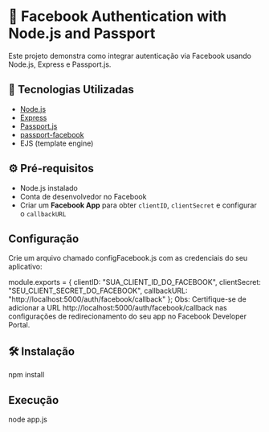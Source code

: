 # 🔐 Facebook Authentication with Node.js and Passport

Este projeto demonstra como integrar autenticação via Facebook usando Node.js, Express e Passport.js.

## 🚀 Tecnologias Utilizadas

- [Node.js](https://nodejs.org/)
- [Express](https://expressjs.com/)
- [Passport.js](http://www.passportjs.org/)
- [passport-facebook](http://www.passportjs.org/packages/passport-facebook/)
- EJS (template engine)

## ⚙️ Pré-requisitos

- Node.js instalado
- Conta de desenvolvedor no Facebook
- Criar um **Facebook App** para obter `clientID`, `clientSecret` e configurar o `callbackURL`

## Configuração

Crie um arquivo chamado configFacebook.js com as credenciais do seu aplicativo:

module.exports = {
    clientID: "SUA_CLIENT_ID_DO_FACEBOOK",
    clientSecret: "SEU_CLIENT_SECRET_DO_FACEBOOK",
    callbackURL: "http://localhost:5000/auth/facebook/callback"
};
Obs: Certifique-se de adicionar a URL http://localhost:5000/auth/facebook/callback nas configurações de redirecionamento do seu app no Facebook Developer Portal.

## 🛠️ Instalação

npm install

## Execução

node app.js

